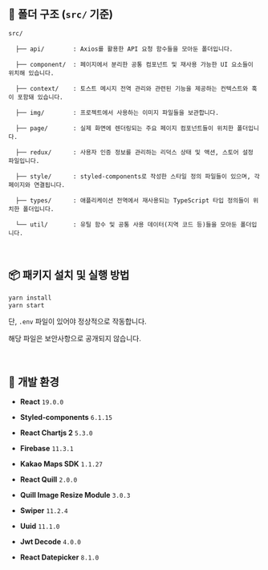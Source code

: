 ## 📁 폴더 구조 (`src/` 기준)

```
src/

  ├── api/        : Axios를 활용한 API 요청 함수들을 모아둔 폴더입니다.
  
  ├── component/  : 페이지에서 분리한 공통 컴포넌트 및 재사용 가능한 UI 요소들이 위치해 있습니다.
  
  ├── context/    : 토스트 메시지 전역 관리와 관련된 기능을 제공하는 컨텍스트와 훅이 포함돼 있습니다.
  
  ├── img/        : 프로젝트에서 사용하는 이미지 파일들을 보관합니다.
  
  ├── page/       : 실제 화면에 렌더링되는 주요 페이지 컴포넌트들이 위치한 폴더입니다.

  ├── redux/      : 사용자 인증 정보를 관리하는 리덕스 상태 및 액션, 스토어 설정 파일입니다.
  
  ├── style/      : styled-components로 작성한 스타일 정의 파일들이 있으며, 각 페이지와 연결됩니다.

  ├── types/      : 애플리케이션 전역에서 재사용되는 TypeScript 타입 정의들이 위치한 폴더입니다.
  
  └── util/       : 유틸 함수 및 공통 사용 데이터(지역 코드 등)들을 모아둔 폴더입니다.
```

<br/>

## 📦 패키지 설치 및 실행 방법

```bash
yarn install
yarn start
```

단, `.env` 파일이 있어야 정상적으로 작동합니다.

해당 파일은 보안사항으로 공개되지 않습니다.

<br/>

## 🧱 개발 환경

- **React** `19.0.0`

- **Styled-components** `6.1.15`

- **React Chartjs 2** `5.3.0`

- **Firebase** `11.3.1`

- **Kakao Maps SDK** `1.1.27`

- **React Quill** `2.0.0`

- **Quill Image Resize Module** `3.0.3`  

- **Swiper** `11.2.4`  

- **Uuid** `11.1.0`

- **Jwt Decode** `4.0.0`

- **React Datepicker** `8.1.0`
